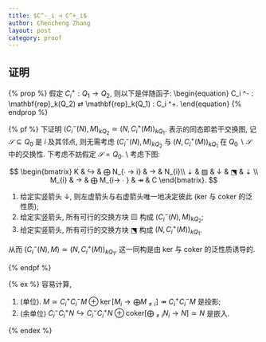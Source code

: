 ```yaml
---
title: $C^-_i ⊣ C^+_i$
author: Chencheng Zhang
layout: post
category: proof
---
```


## 证明

{% prop %}
假定 $C_i^+ : Q_1 → Q_2$, 则以下是伴随函子:
\begin{equation}
  C_i ^- : \mathbf{rep}_k(Q_2) ⇄ \mathbf{rep}_k(Q_1) : C_i ^+.
\end{equation}
{% endprop %}

{% pf %}
下证明 $(C_i^-(N), M)_{kQ_2} ≃ (N, C_i ^+ (M))_{kQ_1}$. 表示的同态即若干交换图, 记 $𝒮 ⊆ Q_0$ 是 $i$ 及其邻点, 则无需考虑 $(C_i^-(N), M)_{kQ_2}$ 与 $(N, C_i ^+ (M))_{kQ_1}$ 在 $Q_0 ∖ 𝒮$ 中的交换性. 下考虑不妨假定 $𝒮 = Q_0$.
\\
考虑下图:

$$
\begin{bmatrix}
K & ↪  & ⨁ N_{∙ → i} & →  & N_{i}\\
⇣ & ▨  & ↓  & ⬔  & ⇣ \\
M_{i} & →  & ⨁ M_{i→ ∙ } & ↠  & C
\end{bmatrix}.
$$

1. 给定实竖箭头 $↓$, 则左虚箭头与右虚箭头唯一地决定彼此 (ker 与 coker 的泛性质);
2. 给定实竖箭头, 所有可行的交换方块 $▨$ 构成 $(C_i^-(N), M)_{kQ_2}$;
3. 给定实竖箭头, 所有可行的交换方块 $⬔$ 构成 $(N, C_i^+(M))_{kQ_1}$.

从而 $(C_i^-(N), M) ≃ (N, C_i^+(M))_{kQ_1}$, 这一同构是由 ker 与 coker 的泛性质诱导的.

{% endpf %}

{% ex %}
容易计算,

1. (单位). $M \simeq C_i^+ C_i^- M \oplus \ker[M_i → \bigoplus M_{\neq i}] \twoheadrightarrow C_i^+ C_i^- M$ 是投影;
2. (余单位) $C_i^- C_i^+ N \hookrightarrow C_i^- C_i^+ N \oplus \mathrm{coker}[\bigoplus_{\neq i} N_i → N] \simeq N$ 是嵌入.

{% endex %}
